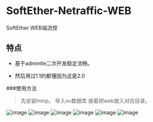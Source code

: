 # SoftEther-Netraffic-WEB
SoftEther WEB端流控

## 特点

- 基于admintle二次开发稳定流畅。

- 然后用过1.1的都懂因为这是2.0


###使用方法
> 先安装lnmp。
> 导入ov数据库
> 接着把web放入对应目录。 

![image](https://github.com/wx1183618058/SoftEther-Netraffic-WEB/blob/master/1.png)
![image](https://github.com/wx1183618058/SoftEther-Netraffic-WEB/blob/master/2.jpg)
![image](https://github.com/wx1183618058/SoftEther-Netraffic-WEB/blob/master/3.png)
![image](https://github.com/wx1183618058/SoftEther-Netraffic-WEB/blob/master/4.png)
![image](https://github.com/wx1183618058/SoftEther-Netraffic-WEB/blob/master/5.png)
![image](https://github.com/wx1183618058/SoftEther-Netraffic-WEB/blob/master/6.png)